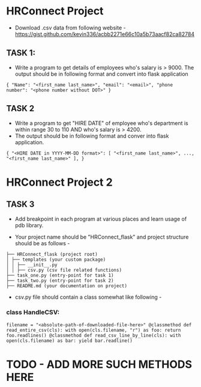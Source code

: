 # HRConnect Project

- Download .csv data from following website -
https://gist.github.com/kevin336/acbb2271e66c10a5b73aacf82ca82784

## TASK 1:
- Write a program to get details of employees who's salary is > 9000. The output should 
be in following format and convert into flask application 

`{
"Name": "<first_name last_name>",
"email": "<email>",
"phone number": "<phone number without DOT>"
}`

## TASK 2
- Write a program to get "HIRE DATE" of employee who's department is within range 30 to 110 AND who's salary is > 4200.
- The output should be in following format and conver into flask application.

`{
"<HIRE DATE in YYYY-MM-DD format>": [
"<first_name last_name>",
...,
"<first_name last_name>"
],
}`

# HRConnect Project 2
## TASK 3
- Add breakpoint in each program at various places and learn usage of pdb library.

- Your project name should be "HRConnect_flask" and project structure should be as
follows -

```
├── HRConnect_flask (project root)
│ ├── templates (your custom package)
│ │ ├── __init__.py
│ │ ├── csv.py (csv file related functions)
├── task_one.py (entry-point for task 1)
├── task_two.py (entry-point for task 2)
├── README.md (your documentation on project)
```

- csv.py file should contain a class somewhat like following -

### class HandleCSV:
`filename = "<absolute-path-of-downloaded-file-here>"
@classmethod
def read_entire_csv(cls):
with open(cls.filename, "r") as foo:
return foo.readlines()
@classmethod
def read_csv_line_by_line(cls):
with open(cls.filename) as bar:
yield bar.readline()`
# TODO - ADD MORE SUCH METHODS HERE
